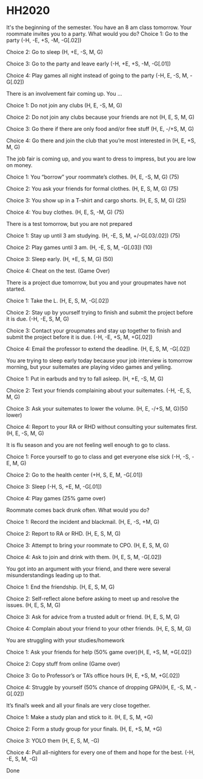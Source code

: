 # HH2020
It's the beginning of the semester. You have an 8 am class tomorrow. Your roommate invites you to a party. What would you do?
Choice 1: Go to the party (-H, -E, +S, -M, -G[.02])

Choice 2: Go to sleep (H, +E, -S, M, G)

Choice 3: Go to the party and leave early (-H, +E, +S, -M, -G[.01])

Choice 4: Play games all night instead of going to the party (-H, E, -S, M, -G[.02])


There is an involvement fair coming up. You ...

Choice 1: Do not join any clubs (H, E, -S, M, G)

Choice 2: Do not join any clubs because your friends are not (H, E, S, M, G)

Choice 3: Go there if there are only food and/or free stuff (H, E, -/+S, M, G)

Choice 4: Go there and join the club that you’re most interested in (H, E, +S, M, G)


The job fair is coming up, and you want to dress to impress, but you are low on money.

Choice 1: You “borrow” your roommate’s clothes. (H, E, -S, M, G) (75)

Choice 2: You ask your friends for formal clothes. (H, E, S, M, G) (75)

Choice 3: You show up in a T-shirt and cargo shorts. (H, E, S, M, G) (25)

Choice 4: You buy clothes. (H, E, S, -M, G) (75)


There is a test tomorrow, but you are not prepared

Choice 1: Stay up until 3 am studying. (H, -E, S, M, +/-G[.03/.02]) (75) 

Choice 2: Play games until 3 am. (H, -E, S, M, -G[.03]) (10)

Choice 3: Sleep early. (H, +E, S, M, G) (50)

Choice 4: Cheat on the test. (Game Over)


There is a project due tomorrow, but you and your groupmates have not started.

Choice 1: Take the L. (H, E, S, M, -G[.02])

Choice 2: Stay up by yourself trying to finish and submit the project before it is due. (-H, -E, S, M, G)

Choice 3: Contact your groupmates and stay up together to finish and submit the project before it is due. (-H, -E, +S, M, +G[.02])

Choice 4: Email the professor to extend the deadline. (H, E, S, M, -G[.02])


You are trying to sleep early today because your job interview is tomorrow morning, but your suitemates are playing video games and yelling.

Choice 1: Put in earbuds and try to fall asleep. (H, +E, -S, M, G)

Choice 2: Text your friends complaining about your suitemates. (-H, -E, S, M, G)

Choice 3: Ask your suitemates to lower the volume. (H, E, -/+S, M, G)(50 lower)

Choice 4: Report to your RA or RHD without consulting your suitemates first. (H, E, -S, M, G)


It is flu season and you are not feeling well enough to go to class.

Choice 1: Force yourself to go to class and get everyone else sick (-H, -S, -E, M, G)

Choice 2: Go to the health center (+H, S, E, M, -G[.01])

Choice 3: Sleep (-H, S, +E, M, -G[.01])

Choice 4: Play games (25% game over)


Roommate comes back drunk often. What would you do?

Choice 1: Record the incident and blackmail. (H, E, -S, +M, G)

Choice 2: Report to RA or RHD. (H, E, S, M, G)

Choice 3: Attempt to bring your roommate to CPO. (H, E, S, M, G)

Choice 4: Ask to join and drink with them. (H, E, S, M, -G[.02])


You got into an argument with your friend, and there were several misunderstandings leading up to that.

Choice 1: End the friendship. (H, E, S, M, G)

Choice 2: Self-reflect alone before asking to meet up and resolve the issues. (H, E, S, M, G)

Choice 3: Ask for advice from a trusted adult or friend. (H, E, S, M, G)

Choice 4: Complain about your friend to your other friends. (H, E, S, M, G)


You are struggling with your studies/homework

Choice 1: Ask your friends for help (50% game over)(H, E, +S, M, +G[.02])

Choice 2: Copy stuff from online  (Game over)

Choice 3: Go to Professor’s or TA’s office hours (H, E, +S, M, +G[.02])

Choice 4: Struggle by yourself (50% chance of dropping GPA)(H, E, -S, M, -G[.02])


It’s final’s week and all your finals are very close together. 

Choice 1: Make a study plan and stick to it. (H, E, S, M, +G)

Choice 2: Form a study group for your finals. (H, E, +S, M, +G)

Choice 3: YOLO them (H, E, S, M, -G)

Choice 4: Pull all-nighters for every one of them and hope for the best. (-H, -E, S, M, -G)


Done
